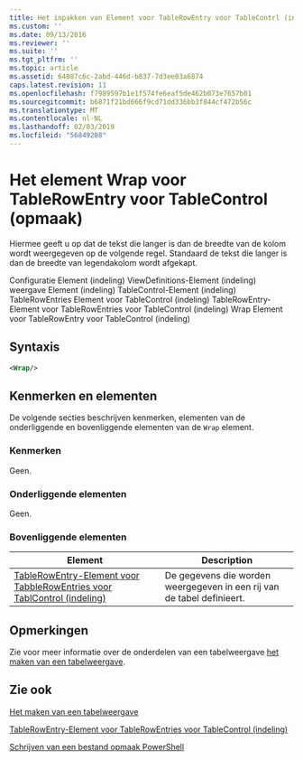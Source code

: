 ```yaml
---
title: Het inpakken van Element voor TableRowEntry voor TableContrl (indeling) | Microsoft Docs
ms.custom: ''
ms.date: 09/13/2016
ms.reviewer: ''
ms.suite: ''
ms.tgt_pltfrm: ''
ms.topic: article
ms.assetid: 64087c6c-2abd-446d-b837-7d3ee03a6874
caps.latest.revision: 11
ms.openlocfilehash: f7989597b1e1f574fe6eaf5de462b073e7657b01
ms.sourcegitcommit: b6871f21bd666f9cd71dd336bb3f844cf472b56c
ms.translationtype: MT
ms.contentlocale: nl-NL
ms.lasthandoff: 02/03/2019
ms.locfileid: "56849208"
---
```

# <a name="wrap-element-for-tablerowentry-for-tablecontrl--format"></a>Het element Wrap voor TableRowEntry voor TableControl (opmaak)

Hiermee geeft u op dat de tekst die langer is dan de breedte van de kolom wordt weergegeven op de volgende regel. Standaard de tekst die langer is dan de breedte van legendakolom wordt afgekapt.

Configuratie Element (indeling) ViewDefinitions-Element (indeling) weergave Element (indeling) TableControl-Element (indeling) TableRowEntries Element voor TableControl (indeling) TableRowEntry-Element voor TableRowEntries voor TableControl (indeling) Wrap Element voor TableRowEntry voor TableControl (indeling)

## <a name="syntax"></a>Syntaxis

```xml
<Wrap/>
```

## <a name="attributes-and-elements"></a>Kenmerken en elementen

De volgende secties beschrijven kenmerken, elementen van de onderliggende en bovenliggende elementen van de `Wrap` element.

### <a name="attributes"></a>Kenmerken

Geen.

### <a name="child-elements"></a>Onderliggende elementen

Geen.

### <a name="parent-elements"></a>Bovenliggende elementen

|Element|Description|
|-------------|-----------------|
|[TableRowEntry-Element voor TabbleRowEntries voor TablControl (indeling)](./tablerowentry-element-for-tablerowentroes-for-tablecontrol-format.md)|De gegevens die worden weergegeven in een rij van de tabel definieert.|

## <a name="remarks"></a>Opmerkingen

Zie voor meer informatie over de onderdelen van een tabelweergave [het maken van een tabelweergave](./creating-a-table-view.md).

## <a name="see-also"></a>Zie ook

[Het maken van een tabelweergave](./creating-a-table-view.md)

[TableRowEntry-Element voor TableRowEntries voor TableControl (indeling)](./tablerowentry-element-for-tablerowentroes-for-tablecontrol-format.md)

[Schrijven van een bestand opmaak PowerShell](./writing-a-powershell-formatting-file.md)
